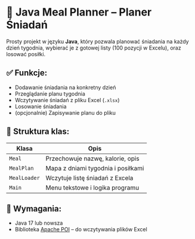 # 🍳 Java Meal Planner – Planer Śniadań

Prosty projekt w języku **Java**, który pozwala planować śniadania na każdy dzień tygodnia, wybierać je z gotowej listy (100 pozycji w Excelu), oraz losować posiłki.

## ✅ Funkcje:
- Dodawanie śniadania na konkretny dzień
- Przeglądanie planu tygodnia
- Wczytywanie śniadań z pliku Excel (`.xlsx`)
- Losowanie śniadania
- (opcjonalnie) Zapisywanie planu do pliku

## 📁 Struktura klas:
| Klasa         | Opis                                 |
|---------------|--------------------------------------|
| `Meal`        | Przechowuje nazwę, kalorie, opis     |
| `MealPlan`    | Mapa z dniami tygodnia i posiłkami   |
| `MealLoader`  | Wczytuje listę śniadań z Excela      |
| `Main`        | Menu tekstowe i logika programu      |

## 🧰 Wymagania:
- Java 17 lub nowsza
- Biblioteka [Apache POI](https://poi.apache.org/) – do wczytywania plików Excel
